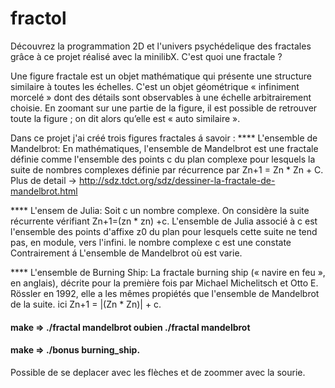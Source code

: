# fractol
Découvrez la programmation 2D et l'univers psychédelique des fractales grâce à ce projet réalisé avec la minilibX.
C'est quoi une fractale ?

Une figure fractale est un objet mathématique qui présente une structure similaire à toutes les échelles.
C'est un objet géométrique « infiniment morcelé » dont des détails sont observables à une échelle arbitrairement choisie. En zoomant sur une partie de la figure, il est possible de retrouver toute la figure ; on dit alors qu’elle est « auto similaire ».

Dans ce projet j'ai créé trois figures fractales á savoir :
**** L'ensemble de Mandelbrot: 
En mathématiques, l'ensemble de Mandelbrot est une fractale définie comme l'ensemble des points c du plan complexe pour lesquels la suite de nombres complexes définie par récurrence par Zn+1 = Zn * Zn + C.
Plus de detail -> http://sdz.tdct.org/sdz/dessiner-la-fractale-de-mandelbrot.html

**** L'ensem de Julia:  Soit c un nombre complexe. On considère la suite récurrente vérifiant Zn+1=(zn * zn) +c. L'ensemble de Julia associé à c est l'ensemble des points d'affixe z0 du plan pour lesquels cette suite ne tend pas, en module, vers l'infini.
le nombre complexe c est une constate Contrairement á L'ensemble de Mandelbrot où est varie.

**** L'ensemble de Burning Ship: La fractale burning ship (« navire en feu », en anglais), décrite pour la première fois par Michael Michelitsch et Otto E. Rössler en 1992, elle a les mêmes propiétés que l'ensemble de Mandelbrot de la suite. ici Zn+1 = |(Zn * Zn)| + c.

#### make => ./fractal mandelbrot oubien ./fractal mandelbrot
#### make => ./bonus burning_ship.
Possible de se deplacer avec les flèches et de zoommer avec la sourie.

